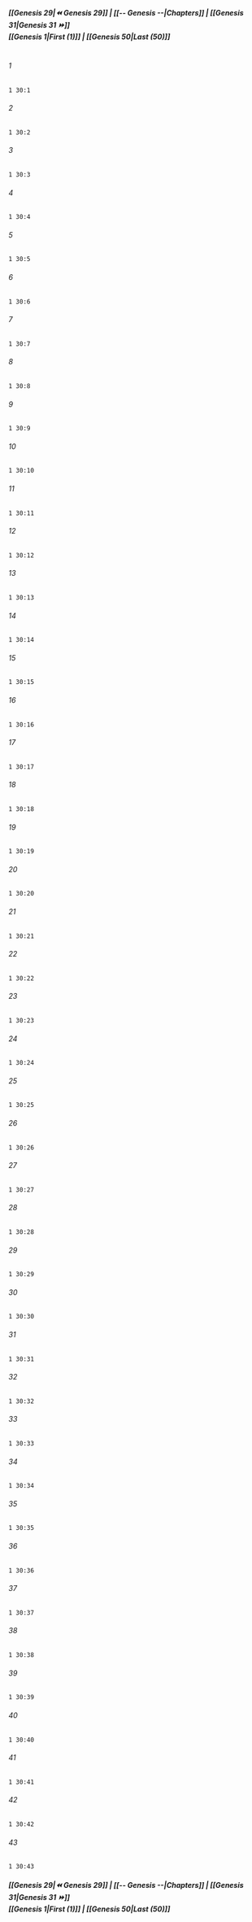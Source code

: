
##### **[[Genesis 29|⏪ Genesis 29]] | [[-- Genesis --|Chapters]] | [[Genesis 31|Genesis 31 ⏩]]**<br>**[[Genesis 1|First (1)]] | [[Genesis 50|Last (50)]]**<br><br>

###### 1
``` verse
1 30:1
```
###### 2
``` verse
1 30:2
```
###### 3
``` verse
1 30:3
```
###### 4
``` verse
1 30:4
```
###### 5
``` verse
1 30:5
```
###### 6
``` verse
1 30:6
```
###### 7
``` verse
1 30:7
```
###### 8
``` verse
1 30:8
```
###### 9
``` verse
1 30:9
```
###### 10
``` verse
1 30:10
```
###### 11
``` verse
1 30:11
```
###### 12
``` verse
1 30:12
```
###### 13
``` verse
1 30:13
```
###### 14
``` verse
1 30:14
```
###### 15
``` verse
1 30:15
```
###### 16
``` verse
1 30:16
```
###### 17
``` verse
1 30:17
```
###### 18
``` verse
1 30:18
```
###### 19
``` verse
1 30:19
```
###### 20
``` verse
1 30:20
```
###### 21
``` verse
1 30:21
```
###### 22
``` verse
1 30:22
```
###### 23
``` verse
1 30:23
```
###### 24
``` verse
1 30:24
```
###### 25
``` verse
1 30:25
```
###### 26
``` verse
1 30:26
```
###### 27
``` verse
1 30:27
```
###### 28
``` verse
1 30:28
```
###### 29
``` verse
1 30:29
```
###### 30
``` verse
1 30:30
```
###### 31
``` verse
1 30:31
```
###### 32
``` verse
1 30:32
```
###### 33
``` verse
1 30:33
```
###### 34
``` verse
1 30:34
```
###### 35
``` verse
1 30:35
```
###### 36
``` verse
1 30:36
```
###### 37
``` verse
1 30:37
```
###### 38
``` verse
1 30:38
```
###### 39
``` verse
1 30:39
```
###### 40
``` verse
1 30:40
```
###### 41
``` verse
1 30:41
```
###### 42
``` verse
1 30:42
```
###### 43
``` verse
1 30:43
```

##### **[[Genesis 29|⏪ Genesis 29]] | [[-- Genesis --|Chapters]] | [[Genesis 31|Genesis 31 ⏩]]**<br>**[[Genesis 1|First (1)]] | [[Genesis 50|Last (50)]]**
